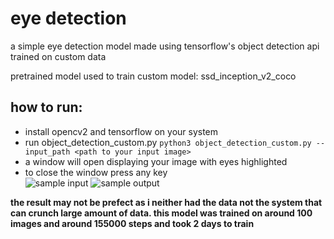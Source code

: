 # eye detection
a simple eye detection model made using tensorflow's object detection api trained on custom data

pretrained model used to train custom model: ssd_inception_v2_coco

## how to run:
- install opencv2 and tensorflow on your system
- run object_detection_custom.py `python3 object_detection_custom.py --input_path <path to your input image>`
- a window will open displaying your image with eyes highlighted
- to close the window press any key \
![sample input](https://github.com/planetred-cc/eye_detection/blob/master/sample_input.jpg)
![sample output](https://github.com/planetred-cc/eye_detection/blob/master/sample_output.jpg)


**the result may not be prefect as i neither had the data not the system that can crunch large amount of data. this model was trained on around 100 images and around 155000 steps and took 2 days to train**

